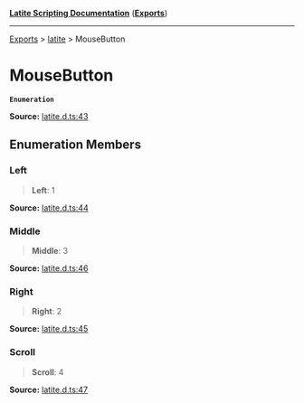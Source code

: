 [**Latite Scripting Documentation**](../../README.md) ([**Exports**](../../exports.md))

---

[Exports](../../exports.md) > [latite](../index.md) > MouseButton

# MouseButton

**`Enumeration`**

**Source:** [latite.d.ts:43](https://github.com/EpiclyRaspberry/latitescripting.github.io/blob/0717eac/definitions/latite.d.ts#L43)

## Enumeration Members

### Left

> **Left**: 1

**Source:** [latite.d.ts:44](https://github.com/EpiclyRaspberry/latitescripting.github.io/blob/0717eac/definitions/latite.d.ts#L44)

### Middle

> **Middle**: 3

**Source:** [latite.d.ts:46](https://github.com/EpiclyRaspberry/latitescripting.github.io/blob/0717eac/definitions/latite.d.ts#L46)

### Right

> **Right**: 2

**Source:** [latite.d.ts:45](https://github.com/EpiclyRaspberry/latitescripting.github.io/blob/0717eac/definitions/latite.d.ts#L45)

### Scroll

> **Scroll**: 4

**Source:** [latite.d.ts:47](https://github.com/EpiclyRaspberry/latitescripting.github.io/blob/0717eac/definitions/latite.d.ts#L47)
